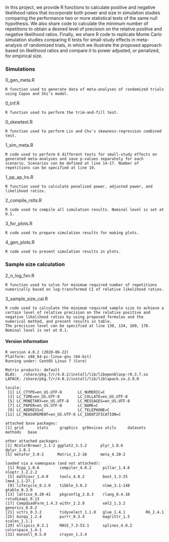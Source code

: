In this project, we provide R functions to calculate positive and negative likelihood ratios that incorporate both power and size in simulation studies comparing the performance two or more statistical tests of the same null hypothesis. We also share code to calculate the minimum number of repetitions to obtain a desired level of precision on the relative positive and negative likelihood ratios. Finally, we share R code to replicate Monte Carlo simulation studies comparing 6 tests for small-study effects in meta-analysis of randomized trials, in which we illustrate the proposed approach based on likelihood ratios and compare it to power adjusted, or penalized, for empirical size.
 
### Simulations

0_gen_meta.R
```
R function used to generate data of meta-analyses of randomized trials using Copas and Shi's model.
```
0_tnf.R
```
R function used to perform the trim-and-fill test. 
```
0_skewtest.R
```
R function used to perform Lin and Chu's skewness-regression combined test. 
```
1_sim_meta.R
```
R code used to perform 6 different tests for small-study effects on generated meta-analyses and save p-values separately for each scenario. Scenarios can be defined at line 14-17. Number of repetitions can be specified at line 19. 
```
1_pp_ap_lrs.R
```
R function used to calculate penalized power, adjusted power, and likelihood ratios. 
```
2_compile_rslts.R
```
R code used to compile all simulation results. Nominal level is set at 0.1. 
```
3_for_plots.R
```
R code used to prepare simulation results for making plots.
```
4_gen_plots.R
```
R code used to present simulation results in plots.  
```
### Sample size calculation

2_n_log_fxn.R
```
R function used to solve for minimum required number of repetitions numerically based on log-transformed CI of relative likelihood ratios. 
```
3_sample_size_cal.R
```
R code used to calculate the minimum required sample size to achieve a certain level of relative precision on the relative positive and negative likelihood ratios by using proposed formulas and the numerical method, and present results in table.
The precision level can be specified at line 130, 134, 169, 170. Nominal level is set at 0.1.  
```
#### Version information
```
R version 4.0.2 (2020-06-22)
Platform: x86_64-pc-linux-gnu (64-bit)
Running under: CentOS Linux 7 (Core)

Matrix products: default
BLAS:   /share/pkg.7/r/4.0.2/install/lib/libopenblasp-r0.3.7.so
LAPACK: /share/pkg.7/r/4.0.2/install/lib/liblapack.so.3.9.0

locale:
 [1] LC_CTYPE=en_US.UTF-8       LC_NUMERIC=C              
 [3] LC_TIME=en_US.UTF-8        LC_COLLATE=en_US.UTF-8    
 [5] LC_MONETARY=en_US.UTF-8    LC_MESSAGES=en_US.UTF-8   
 [7] LC_PAPER=en_US.UTF-8       LC_NAME=C                 
 [9] LC_ADDRESS=C               LC_TELEPHONE=C            
[11] LC_MEASUREMENT=en_US.UTF-8 LC_IDENTIFICATION=C       

attached base packages:
[1] grid      stats     graphics  grDevices utils     datasets  methods   base     

other attached packages:
[1] RColorBrewer_1.1-2 ggplot2_3.3.2      plyr_1.8.6         dplyr_1.0.1       
[5] metafor_3.0-2      Matrix_1.2-18      meta_4.20-2       

loaded via a namespace (and not attached):
 [1] Rcpp_1.0.6         compiler_4.0.2     pillar_1.4.6       nloptr_1.2.2.2    
 [5] mathjaxr_1.4-0     tools_4.0.2        boot_1.3-25        lme4_1.1-27.1     
 [9] lifecycle_0.2.0    tibble_3.0.3       nlme_3.1-148       gtable_0.3.0      
[13] lattice_0.20-41    pkgconfig_2.0.3    rlang_0.4.10       rstudioapi_0.13   
[17] CompQuadForm_1.4.3 withr_2.2.0        xml2_1.3.2         generics_0.0.2    
[21] vctrs_0.3.2        tidyselect_1.1.0   glue_1.4.1         R6_2.4.1          
[25] minqa_1.2.4        purrr_0.3.4        magrittr_1.5       scales_1.1.1      
[29] ellipsis_0.3.1     MASS_7.3-53.1      splines_4.0.2      colorspace_1.4-1  
[33] munsell_0.5.0      crayon_1.3.4
```
